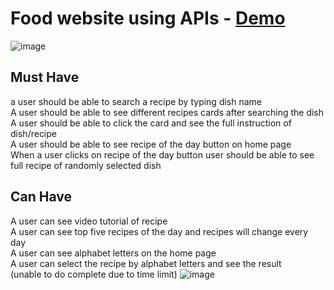 # Food website using APIs -  <a href="https://cynthia-amanat.github.io/Using-Api-project/">Demo</a>
![image](https://user-images.githubusercontent.com/103147992/179851455-1238b71d-d135-4e72-a8d4-24b6d7876c70.png)

## Must Have
a user should be able to search a recipe by typing dish name<br>
A user should be able to see different recipes cards after searching the dish<br>
A user should be able to click the card and see the full instruction of dish/recipe<br>
A user should be able to see recipe of the day button on home page<br>
When a user clicks on recipe of the day button user should be able to see full recipe of randomly selected dish<br>
## Can Have
 A user can see video tutorial of recipe<br>
A user can see top five recipes of the day and recipes will change every day<br>
A user can see alphabet letters on the home page<br>
A user can select the recipe by alphabet letters and see the result<br>(unable to do complete due to time limit)
![image](https://user-images.githubusercontent.com/103147992/179864194-31a674c9-02a1-4b9c-b912-b03c79ad73f4.png)
